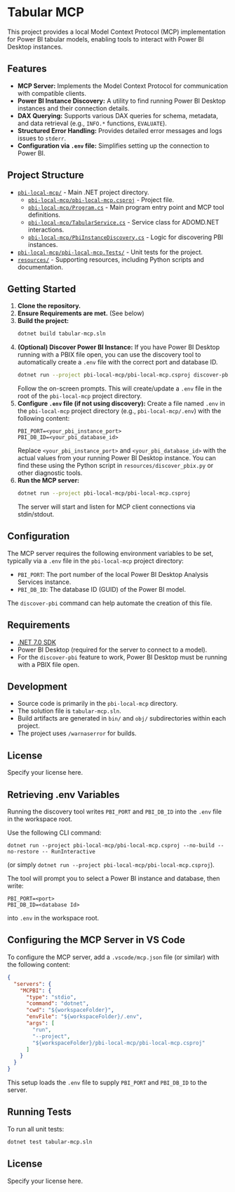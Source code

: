 # Tabular MCP

This project provides a local Model Context Protocol (MCP) implementation for Power BI tabular models, enabling tools to interact with Power BI Desktop instances.

## Features

- **MCP Server:** Implements the Model Context Protocol for communication with compatible clients.
- **Power BI Instance Discovery:** A utility to find running Power BI Desktop instances and their connection details.
- **DAX Querying:** Supports various DAX queries for schema, metadata, and data retrieval (e.g., `INFO.*` functions, `EVALUATE`).
- **Structured Error Handling:** Provides detailed error messages and logs issues to `stderr`.
- **Configuration via `.env` file:** Simplifies setting up the connection to Power BI.

## Project Structure

- [`pbi-local-mcp/`](pbi-local-mcp/) - Main .NET project directory.
  - [`pbi-local-mcp/pbi-local-mcp.csproj`](pbi-local-mcp/pbi-local-mcp.csproj) - Project file.
  - [`pbi-local-mcp/Program.cs`](pbi-local-mcp/Program.cs) - Main program entry point and MCP tool definitions.
  - [`pbi-local-mcp/TabularService.cs`](pbi-local-mcp/TabularService.cs) - Service class for ADOMD.NET interactions.
  - [`pbi-local-mcp/PbiInstanceDiscovery.cs`](pbi-local-mcp/PbiInstanceDiscovery.cs) - Logic for discovering PBI instances.
- [`pbi-local-mcp/pbi-local-mcp.Tests/`](pbi-local-mcp/pbi-local-mcp.Tests/) - Unit tests for the project.
- [`resources/`](resources/) - Supporting resources, including Python scripts and documentation.

## Getting Started

1.  **Clone the repository.**
2.  **Ensure Requirements are met.** (See below)
3.  **Build the project:**
    ```sh
    dotnet build tabular-mcp.sln
    ```
4.  **(Optional) Discover Power BI Instance:**
    If you have Power BI Desktop running with a PBIX file open, you can use the discovery tool to automatically create a `.env` file with the correct port and database ID.
    ```sh
    dotnet run --project pbi-local-mcp/pbi-local-mcp.csproj discover-pbi
    ```
    Follow the on-screen prompts. This will create/update a `.env` file in the root of the `pbi-local-mcp` project directory.
5.  **Configure `.env` file (if not using discovery):**
    Create a file named `.env` in the `pbi-local-mcp` project directory (e.g., `pbi-local-mcp/.env`) with the following content:
    ```env
    PBI_PORT=<your_pbi_instance_port>
    PBI_DB_ID=<your_pbi_database_id>
    ```
    Replace `<your_pbi_instance_port>` and `<your_pbi_database_id>` with the actual values from your running Power BI Desktop instance. You can find these using the Python script in `resources/discover_pbix.py` or other diagnostic tools.
6.  **Run the MCP server:**
    ```sh
    dotnet run --project pbi-local-mcp/pbi-local-mcp.csproj
    ```
    The server will start and listen for MCP client connections via stdin/stdout.

## Configuration

The MCP server requires the following environment variables to be set, typically via a `.env` file in the `pbi-local-mcp` project directory:

- `PBI_PORT`: The port number of the local Power BI Desktop Analysis Services instance.
- `PBI_DB_ID`: The database ID (GUID) of the Power BI model.

The `discover-pbi` command can help automate the creation of this file.

## Requirements

- [.NET 7.0 SDK](https://dotnet.microsoft.com/download/dotnet/7.0)
- Power BI Desktop (required for the server to connect to a model).
- For the `discover-pbi` feature to work, Power BI Desktop must be running with a PBIX file open.

## Development

- Source code is primarily in the `pbi-local-mcp` directory.
- The solution file is `tabular-mcp.sln`.
- Build artifacts are generated in `bin/` and `obj/` subdirectories within each project.
- The project uses `/warnaserror` for builds.

## License

Specify your license here.

## Retrieving .env Variables

Running the discovery tool writes `PBI_PORT` and `PBI_DB_ID` into the `.env` file in the workspace root.

Use the following CLI command:
```
dotnet run --project pbi-local-mcp/pbi-local-mcp.csproj --no-build --no-restore -- RunInteractive
```
(or simply `dotnet run --project pbi-local-mcp/pbi-local-mcp.csproj`).

The tool will prompt you to select a Power BI instance and database, then write:
```
PBI_PORT=<port>
PBI_DB_ID=<database Id>
```
into `.env` in the workspace root.

## Configuring the MCP Server in VS Code

To configure the MCP server, add a `.vscode/mcp.json` file (or similar) with the following content:

```json
{
  "servers": {
    "MCPBI": {
      "type": "stdio",
      "command": "dotnet",
      "cwd": "${workspaceFolder}",
      "envFile": "${workspaceFolder}/.env",
      "args": [
        "run",
        "--project",
        "${workspaceFolder}/pbi-local-mcp/pbi-local-mcp.csproj"
      ]
    }
  }
}
```

This setup loads the `.env` file to supply `PBI_PORT` and `PBI_DB_ID` to the server.

## Running Tests

To run all unit tests:

```sh
dotnet test tabular-mcp.sln
```

## License

Specify your license here.